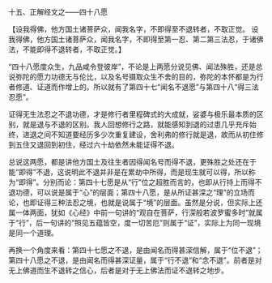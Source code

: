 十五、正解经文之——四十八愿

   【设我得佛，他方国土诸菩萨众，闻我名字，不即得至不退转者，不取正觉。
     设我得佛，他方国土诸菩萨众，闻我名字，不即得至第一忍、第二第三法忍，于诸佛法，不能即得不退转者，不取正觉。】

​    “四十八愿度众生，九品咸令登彼岸”，不论是上两愿分说见佛、闻法殊胜，还是总说弥陀的愿力功德无与伦比，以及名号摄取众生不舍的目的，弥陀的本怀都是为行者修道、证道而作增上的。所以就有了第四十七“闻名不退愿”与第四十八“得三法忍愿”。

​     证得无生法忍之不退功德，才是修行者里程碑式的大成就，娑婆与极乐最本质的区别，就是退与不退的区别。我人回想修行之路，就能感知到退的过患几乎充斥始终，进退之间不知道要经历多少次重复建设，舍利弗的修行就是退，故而从初住修到五住又退回到初住，经过六十劫依然未能证得不退。

​     总说这两愿，都是讲他方国土及往生者因得闻名号而得不退，更殊胜之处还在于能“即得”不退，这说明此不退并非是在累劫中所得，而是现生就可以得，所以称为“即得”。分别而论：第四十七愿是从“行”位之超胜而言的，也即从行持上而得不退功德，可以说是属于“心”的层面；第四十八愿，是从所证甚深之“理”的立场而论，也即证得三种法忍之境，也就是说属于“境”的层面。虽然是分说，但实际上还属一体两面，犹如《心经》中前一句讲的“观自在菩萨，行深般若波罗蜜多时”就属于“行”，后一句讲的“照见五蕴皆空，度一切苦厄”则属于“证”，实际上为同一现境是同一个道理。

​     再换一个角度来看：第四十七愿之不退，是由闻名而得甚深信解，属于“位不退”；第四十八愿之不退，是由闻名而得甚深证量，属于“行不退”和“念不退”。前者是对无上佛道而生不退转之信心，后者是对于无上佛法而证不退转之地步。
